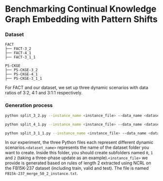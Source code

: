 # Benchmarking Continual Knowledge Graph Embedding with Pattern Shifts
### Dataset
```
FACT
├── FACT-3_2
├── FACT-4_1
├── FACT-3_1_1

PS-CKGE
├── PS-CKGE-3_2
├── PS-CKGE-4_1
├── PS-CKGE-3_1_1
```
For FACT and our dataset, we set up three dynamic scenarios with data ratios of 3:2, 4:1 and 3:1:1 respectively.
### Generation process

```sh
python split_3_2.py --instance_name <instance_file> --data_name <dataset_name>

```
```sh
python split_4_1.py --instance_name <instance_file> --data_name <dataset_name>

```
```sh
python split_3_1_1.py --instance_name <instance_file> --data_name <dataset_name>

```
In our experiment, the three Python files each represent different dynamic scenarios.`<dataset_name>` represents the name of the dataset folder you want to create. Inside this folder, you should create subfolders named `0`, `1`  and `2` (taking a three-phase update as an example).`<instance_file>` we provide is generated based on rules of length 2 extracted using NCRL on the FB15K-237 dataset (including train, valid and test). The file is named `FB15k-237_merge_50_2_instance.txt`.


